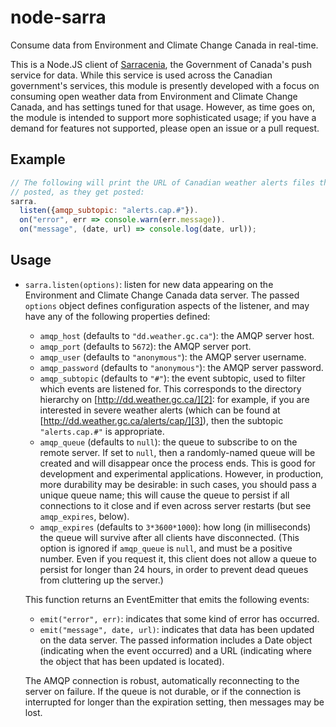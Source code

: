 node-sarra
==========
Consume data from Environment and Climate Change Canada in real-time.

This is a Node.JS client of [Sarracenia][1], the Government of Canada's push
service for data. While this service is used across the Canadian government's
services, this module is presently developed with a focus on consuming open
weather data from Environment and Climate Change Canada, and has settings tuned
for that usage. However, as time goes on, the module is intended to support
more sophisticated usage; if you have a demand for features not supported,
please open an issue or a pull request.

Example
-------
```javascript
// The following will print the URL of Canadian weather alerts files that get
// posted, as they get posted:
sarra.
  listen({amqp_subtopic: "alerts.cap.#"}).
  on("error", err => console.warn(err.message)).
  on("message", (date, url) => console.log(date, url));
```

Usage
-----
*   `sarra.listen(options)`: listen for new data appearing on the Environment
    and Climate Change Canada data server. The passed `options` object defines
    configuration aspects of the listener, and may have any of the following
    properties defined:

    *   `amqp_host` (defaults to `"dd.weather.gc.ca"`): the AMQP server host.
    *   `amqp_port` (defaults to `5672`): the AMQP server port.
    *   `amqp_user` (defaults to `"anonymous"`): the AMQP server username.
    *   `amqp_password` (defaults to `"anonymous"`): the AMQP server password.
    *   `amqp_subtopic` (defaults to `"#"`): the event subtopic, used to filter
        which events are listened for. This corresponds to the directory
        hierarchy on [http://dd.weather.gc.ca/][2]: for example, if you are
        interested in severe weather alerts (which can be found at
        [http://dd.weather.gc.ca/alerts/cap/][3]), then the subtopic
        `"alerts.cap.#"` is appropriate.
    *   `amqp_queue` (defaults to `null`): the queue to subscribe to on the
        remote server. If set to `null`, then a randomly-named queue will be
        created and will disappear once the process ends. This is good for
        development and experimental applications. However, in production, more
        durability may be desirable: in such cases, you should pass a unique
        queue name; this will cause the queue to persist if all connections to
        it close and if even across server restarts (but see `amqp_expires`,
        below).
    *   `amqp_expires` (defaults to `3*3600*1000`): how long (in milliseconds)
        the queue will survive after all clients have disconnected. (This
        option is ignored if `amqp_queue` is `null`, and must be a positive
        number. Even if you request it, this client does not allow a queue to
        persist for longer than 24 hours, in order to prevent dead queues from
        cluttering up the server.)

    This function returns an EventEmitter that emits the following events:

    *   `emit("error", err)`: indicates that some kind of error has occurred.
    *   `emit("message", date, url)`: indicates that data has been updated on
        the data server. The passed information includes a Date object
        (indicating when the event occurred) and a URL (indicating where the
        object that has been updated is located).

    The AMQP connection is robust, automatically reconnecting to the server on
    failure. If the queue is not durable, or if the connection is interrupted
    for longer than the expiration setting, then messages may be lost.

[1]: http://metpx.sourceforge.net/sarra-e.html
[2]: http://dd.weather.gc.ca/
[3]: http://dd.weather.gc.ca/alerts/cap/
